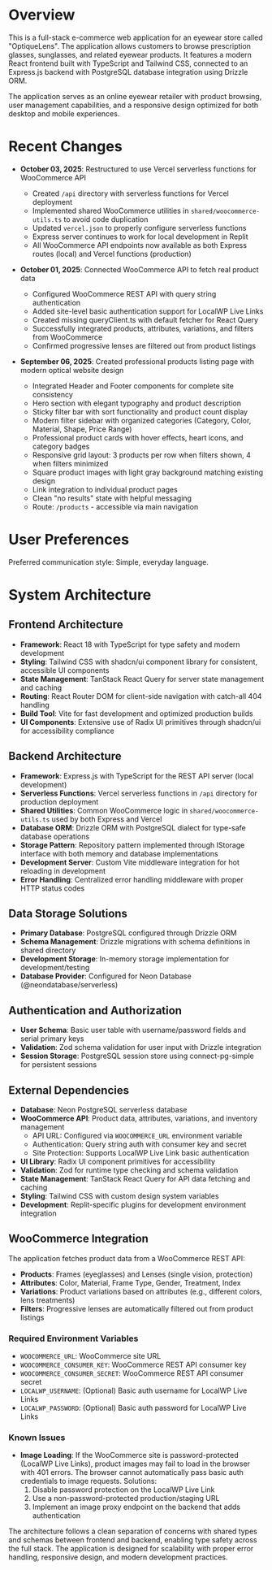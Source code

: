 # Overview

This is a full-stack e-commerce web application for an eyewear store called "OptiqueLens". The application allows customers to browse prescription glasses, sunglasses, and related eyewear products. It features a modern React frontend built with TypeScript and Tailwind CSS, connected to an Express.js backend with PostgreSQL database integration using Drizzle ORM.

The application serves as an online eyewear retailer with product browsing, user management capabilities, and a responsive design optimized for both desktop and mobile experiences.

# Recent Changes

- **October 03, 2025**: Restructured to use Vercel serverless functions for WooCommerce API
  - Created `/api` directory with serverless functions for Vercel deployment
  - Implemented shared WooCommerce utilities in `shared/woocommerce-utils.ts` to avoid code duplication
  - Updated `vercel.json` to properly configure serverless functions
  - Express server continues to work for local development in Replit
  - All WooCommerce API endpoints now available as both Express routes (local) and Vercel functions (production)

- **October 01, 2025**: Connected WooCommerce API to fetch real product data
  - Configured WooCommerce REST API with query string authentication
  - Added site-level basic authentication support for LocalWP Live Links
  - Created missing queryClient.ts with default fetcher for React Query
  - Successfully integrated products, attributes, variations, and filters from WooCommerce
  - Confirmed progressive lenses are filtered out from product listings
  
- **September 06, 2025**: Created professional products listing page with modern optical website design
  - Integrated Header and Footer components for complete site consistency
  - Hero section with elegant typography and product description
  - Sticky filter bar with sort functionality and product count display
  - Modern filter sidebar with organized categories (Category, Color, Material, Shape, Price Range)
  - Professional product cards with hover effects, heart icons, and category badges
  - Responsive grid layout: 3 products per row when filters shown, 4 when filters minimized
  - Square product images with light gray background matching existing design
  - Link integration to individual product pages
  - Clean "no results" state with helpful messaging
  - Route: `/products` - accessible via main navigation

# User Preferences

Preferred communication style: Simple, everyday language.

# System Architecture

## Frontend Architecture
- **Framework**: React 18 with TypeScript for type safety and modern development
- **Styling**: Tailwind CSS with shadcn/ui component library for consistent, accessible UI components
- **State Management**: TanStack React Query for server state management and caching
- **Routing**: React Router DOM for client-side navigation with catch-all 404 handling
- **Build Tool**: Vite for fast development and optimized production builds
- **UI Components**: Extensive use of Radix UI primitives through shadcn/ui for accessibility compliance

## Backend Architecture
- **Framework**: Express.js with TypeScript for the REST API server (local development)
- **Serverless Functions**: Vercel serverless functions in `/api` directory for production deployment
- **Shared Utilities**: Common WooCommerce logic in `shared/woocommerce-utils.ts` used by both Express and Vercel
- **Database ORM**: Drizzle ORM with PostgreSQL dialect for type-safe database operations
- **Storage Pattern**: Repository pattern implemented through IStorage interface with both memory and database implementations
- **Development Server**: Custom Vite middleware integration for hot reloading in development
- **Error Handling**: Centralized error handling middleware with proper HTTP status codes

## Data Storage Solutions
- **Primary Database**: PostgreSQL configured through Drizzle ORM
- **Schema Management**: Drizzle migrations with schema definitions in shared directory
- **Development Storage**: In-memory storage implementation for development/testing
- **Database Provider**: Configured for Neon Database (@neondatabase/serverless)

## Authentication and Authorization
- **User Schema**: Basic user table with username/password fields and serial primary keys
- **Validation**: Zod schema validation for user input with Drizzle integration
- **Session Storage**: PostgreSQL session store using connect-pg-simple for persistent sessions

## External Dependencies
- **Database**: Neon PostgreSQL serverless database
- **WooCommerce API**: Product data, attributes, variations, and inventory management
  - API URL: Configured via `WOOCOMMERCE_URL` environment variable
  - Authentication: Query string auth with consumer key and secret
  - Site Protection: Supports LocalWP Live Link basic authentication
- **UI Library**: Radix UI component primitives for accessibility
- **Validation**: Zod for runtime type checking and schema validation
- **State Management**: TanStack React Query for API data fetching and caching
- **Styling**: Tailwind CSS with custom design system variables
- **Development**: Replit-specific plugins for development environment integration

## WooCommerce Integration
The application fetches product data from a WooCommerce REST API:
- **Products**: Frames (eyeglasses) and Lenses (single vision, protection)
- **Attributes**: Color, Material, Frame Type, Gender, Treatment, Index
- **Variations**: Product variations based on attributes (e.g., different colors, lens treatments)
- **Filters**: Progressive lenses are automatically filtered out from product listings

### Required Environment Variables
- `WOOCOMMERCE_URL`: WooCommerce site URL
- `WOOCOMMERCE_CONSUMER_KEY`: WooCommerce REST API consumer key
- `WOOCOMMERCE_CONSUMER_SECRET`: WooCommerce REST API consumer secret
- `LOCALWP_USERNAME`: (Optional) Basic auth username for LocalWP Live Links
- `LOCALWP_PASSWORD`: (Optional) Basic auth password for LocalWP Live Links

### Known Issues
- **Image Loading**: If the WooCommerce site is password-protected (LocalWP Live Links), product images may fail to load in the browser with 401 errors. The browser cannot automatically pass basic auth credentials to image requests. Solutions:
  1. Disable password protection on the LocalWP Live Link
  2. Use a non-password-protected production/staging URL
  3. Implement an image proxy endpoint on the backend that adds authentication

The architecture follows a clean separation of concerns with shared types and schemas between frontend and backend, enabling type safety across the full stack. The application is designed for scalability with proper error handling, responsive design, and modern development practices.